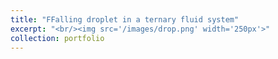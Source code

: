 ```yaml
---
title: "FFalling droplet in a ternary fluid system"
excerpt: "<br/><img src='/images/drop.png' width='250px'>"
collection: portfolio
---
```


